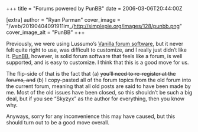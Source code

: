 +++
title = "Forums powered by PunBB"
date = 2006-03-06T20:44:00Z

[extra]
author = "Ryan Parman"
cover_image = "/web/20190404091911im_/http://simplepie.org/images/128/punbb.png"
cover_image_alt = "PunBB"
+++

Previously, we were using Lussumo’s [Vanilla forum software](http://getvanilla.com/), but it never felt quite right to use, was difficult to customize, and I really just didn’t like it. [PunBB](http://punbb.org/), however, is solid forum software that feels like a forum, is well supported, and is easy to customize. I think that this is a good move for us.

The flip-side of that is the fact that (a) <s>you’ll need to re-register at the forums, and</s> (b) I copy-pasted all of the forum topics from the old forum into the current forum, meaning that all old posts are said to have been made by me. Most of the old issues have been closed, so this shouldn’t be such a big deal, but if you see “Skyzyx” as the author for everything, then you know why.

Anyways, sorry for any inconvenience this may have caused, but this should turn out to be a good move overall.
